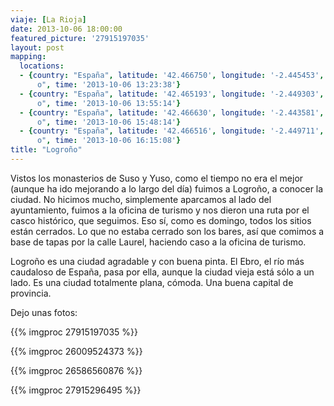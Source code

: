 ```yaml
---
viaje: [La Rioja]
date: 2013-10-06 18:00:00
featured_picture: '27915197035'
layout: post
mapping:
  locations:
  - {country: "España", latitude: '42.466750', longitude: '-2.445453', place: "Logroñ\
      o", time: '2013-10-06 13:23:38'}
  - {country: "España", latitude: '42.465193', longitude: '-2.449303', place: "Logroñ\
      o", time: '2013-10-06 13:55:14'}
  - {country: "España", latitude: '42.466630', longitude: '-2.443581', place: "Logroñ\
      o", time: '2013-10-06 15:48:14'}
  - {country: "España", latitude: '42.466516', longitude: '-2.449711', place: "Logroñ\
      o", time: '2013-10-06 16:15:08'}
title: "Logroño"
---
```

Vistos los monasterios de Suso y Yuso, como el tiempo no era el mejor (aunque ha ido mejorando a lo largo del día) fuimos a Logroño, a conocer la ciudad. No hicimos mucho, simplemente aparcamos al lado del ayuntamiento, fuimos a la oficina de turismo y nos dieron una ruta por el casco histórico, que seguimos. Eso sí, como es domingo, todos los sitios están cerrados. Lo que no estaba cerrado son los bares, así que comimos a base de tapas por la calle Laurel, haciendo caso a la oficina de turismo.

Logroño es una ciudad agradable y con buena pinta. El Ebro, el río más caudaloso de España, pasa por ella, aunque la ciudad vieja está sólo a un lado. Es una ciudad totalmente plana, cómoda. Una buena capital de provincia.

Dejo unas fotos:

{{% imgproc 27915197035 %}}

{{% imgproc 26009524373 %}}

{{% imgproc 26586560876 %}}

{{% imgproc 27915296495 %}}

